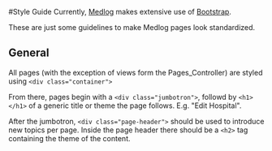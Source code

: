 #Style Guide
Currently, [Medlog](http://github.com/xcoan/medlog) makes extensive use of [Bootstrap](http://http://getbootstrap.com/).

These are just some guidelines to make Medlog pages look standardized.

## General
All pages (with the exception of views form the Pages_Controller) are styled using `<div class="container">`

From there, pages begin with a `<div class="jumbotron">`, followd by `<h1></h1>` of a generic title or theme the page follows. E.g. "Edit Hospital".

After the jumbotron, `<div class="page-header">` should be used to introduce new topics per page.  Inside the page header there should be a `<h2>` tag containing the theme of the content.
